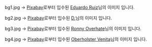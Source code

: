 bg1.jpg
    -> <a href="https://pixabay.com/ko//?utm_source=link-attribution&amp;utm_medium=referral&amp;utm_campaign=image&amp;utm_content=5602408">Pixabay</a>로부터 입수된 <a href="https://pixabay.com/ko/users/10871402-10871402/?utm_source=link-attribution&amp;utm_medium=referral&amp;utm_campaign=image&amp;utm_content=5602408">Eduardo Ruiz</a>님의 이미지 입니다.

bg2.jpg
    -> <a href="https://pixabay.com/ko//?utm_source=link-attribution&amp;utm_medium=referral&amp;utm_campaign=image&amp;utm_content=1337565">Pixabay</a>로부터 입수된 <a href="https://pixabay.com/ko/users/croisy-1670164/?utm_source=link-attribution&amp;utm_medium=referral&amp;utm_campaign=image&amp;utm_content=1337565">D.</a>님의 이미지 입니다.

bg3.jpg
    -> <a href="https://pixabay.com/ko//?utm_source=link-attribution&amp;utm_medium=referral&amp;utm_campaign=image&amp;utm_content=1127666">Pixabay</a>로부터 입수된 <a href="https://pixabay.com/ko/users/roverhate-1759589/?utm_source=link-attribution&amp;utm_medium=referral&amp;utm_campaign=image&amp;utm_content=1127666">Ronny Overhate</a>님의 이미지 입니다.

bg4.jpg
    -> <a href="https://pixabay.com/ko//?utm_source=link-attribution&amp;utm_medium=referral&amp;utm_campaign=image&amp;utm_content=3821034">Pixabay</a>로부터 입수된 <a href="https://pixabay.com/ko/users/artsybee-462611/?utm_source=link-attribution&amp;utm_medium=referral&amp;utm_campaign=image&amp;utm_content=3821034">Oberholster Venita</a>님의 이미지 입니다.